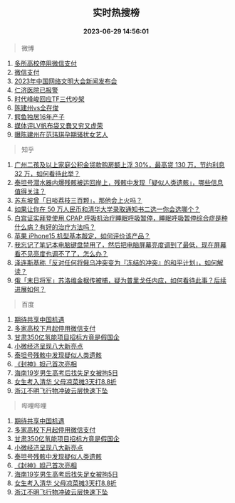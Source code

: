 <div align="center"><h2>实时热搜榜</h2><h4>2023-06-29 14:56:01</h4></div>

> 微博  

1. [多所高校停用微信支付](https://s.weibo.com/weibo?q=%23%E5%A4%9A%E6%89%80%E9%AB%98%E6%A0%A1%E5%81%9C%E7%94%A8%E5%BE%AE%E4%BF%A1%E6%94%AF%E4%BB%98%23&t=31&band_rank=1&Refer=top)<br />
2. [微信支付](https://s.weibo.com/weibo?q=%E5%BE%AE%E4%BF%A1%E6%94%AF%E4%BB%98&t=31&band_rank=2&Refer=top)<br />
3. [2023年中国网络文明大会新闻发布会](https://s.weibo.com/weibo?q=%232023%E5%B9%B4%E4%B8%AD%E5%9B%BD%E7%BD%91%E7%BB%9C%E6%96%87%E6%98%8E%E5%A4%A7%E4%BC%9A%E6%96%B0%E9%97%BB%E5%8F%91%E5%B8%83%E4%BC%9A%23&t=31&band_rank=3&Refer=top)<br />
4. [仁济医院已报警](https://s.weibo.com/weibo?q=%23%E4%BB%81%E6%B5%8E%E5%8C%BB%E9%99%A2%E5%B7%B2%E6%8A%A5%E8%AD%A6%23&t=31&band_rank=4&Refer=top)<br />
5. [时代峰峻回应TF三代吵架](https://s.weibo.com/weibo?q=%23%E6%97%B6%E4%BB%A3%E5%B3%B0%E5%B3%BB%E5%9B%9E%E5%BA%94TF%E4%B8%89%E4%BB%A3%E5%90%B5%E6%9E%B6%23&t=31&band_rank=5&Refer=top)<br />
6. [陈建州vs全在俊](https://s.weibo.com/weibo?q=%23%E9%99%88%E5%BB%BA%E5%B7%9Evs%E5%85%A8%E5%9C%A8%E4%BF%8A%23&t=31&band_rank=6&Refer=top)<br />
7. [鳄鱼独居16年产子](https://s.weibo.com/weibo?q=%E9%B3%84%E9%B1%BC%E7%8B%AC%E5%B1%8516%E5%B9%B4%E4%BA%A7%E5%AD%90&t=31&band_rank=7&Refer=top)<br />
8. [媒体评LV帆布袋又蠢又穷又虚荣](https://s.weibo.com/weibo?q=%23%E5%AA%92%E4%BD%93%E8%AF%84LV%E5%B8%86%E5%B8%83%E8%A2%8B%E5%8F%88%E8%A0%A2%E5%8F%88%E7%A9%B7%E5%8F%88%E8%99%9A%E8%8D%A3%23&t=31&band_rank=8&Refer=top)<br />
9. [曝陈建州在范玮琪孕期骚扰女艺人](https://s.weibo.com/weibo?q=%23%E6%9B%9D%E9%99%88%E5%BB%BA%E5%B7%9E%E5%9C%A8%E8%8C%83%E7%8E%AE%E7%90%AA%E5%AD%95%E6%9C%9F%E9%AA%9A%E6%89%B0%E5%A5%B3%E8%89%BA%E4%BA%BA%23&t=31&band_rank=9&Refer=top)<br />

> 知乎  

1. [广州二孩及以上家庭公积金贷款购房额上浮 30%，最高贷 130 万，节约利息 32 万，如何看待此举？](https://www.zhihu.com/question/609178796)<br />
2. [泰坦号潜水器内爆残骸被运回岸上，残骸中发现「疑似人类遗骸」，哪些信息值得关注？](https://www.zhihu.com/question/609334039)<br />
3. [苏东坡曾「日啖荔枝三百颗」，那他会上火吗？](https://www.zhihu.com/question/598568202)<br />
4. [如果让你在 50 万人民币和清华大学录取通知书二选一你会选哪个？](https://www.zhihu.com/question/607748095)<br />
5. [白宫证实拜登使用 CPAP 呼吸机治疗睡眠呼吸暂停，睡眠呼吸暂停综合症是种什么病？有好的治疗方法吗？](https://www.zhihu.com/question/609350758)<br />
6. [苹果 iPhone15 机型基本敲定，如何评价该产品？](https://www.zhihu.com/question/601025532)<br />
7. [我忘记了笔记本电脑键盘禁用了，然后把电脑屏幕亮度调到了最低，现在屏幕看不见亮度也调不了了，怎么办？](https://www.zhihu.com/question/608618980)<br />
8. [泽连斯基称「反对任何将俄乌冲突变为『冻结的冲突』的和平计划」，如何解读？](https://www.zhihu.com/question/609341151)<br />
9. [俄「末日将军」苏洛维金据传被捕，疑为普里戈任内应，如何看待此事？后续进展如何？](https://www.zhihu.com/question/609355915)<br />

> 百度  

1. [期待共享中国机遇](https://www.baidu.com/s?wd=%E6%9C%9F%E5%BE%85%E5%85%B1%E4%BA%AB%E4%B8%AD%E5%9B%BD%E6%9C%BA%E9%81%87&sa=fyb_news&rsv_dl=fyb_news)<br />
2. [多家高校下月起停用微信支付](https://www.baidu.com/s?wd=%E5%A4%9A%E5%AE%B6%E9%AB%98%E6%A0%A1%E4%B8%8B%E6%9C%88%E8%B5%B7%E5%81%9C%E7%94%A8%E5%BE%AE%E4%BF%A1%E6%94%AF%E4%BB%98&sa=fyb_news&rsv_dl=fyb_news)<br />
3. [甘肃350亿氢能项目招标方竟是假国企](https://www.baidu.com/s?wd=%E7%94%98%E8%82%83350%E4%BA%BF%E6%B0%A2%E8%83%BD%E9%A1%B9%E7%9B%AE%E6%8B%9B%E6%A0%87%E6%96%B9%E7%AB%9F%E6%98%AF%E5%81%87%E5%9B%BD%E4%BC%81&sa=fyb_news&rsv_dl=fyb_news)<br />
4. [小微经济呈现八大新亮点](https://www.baidu.com/s?wd=%E5%B0%8F%E5%BE%AE%E7%BB%8F%E6%B5%8E%E5%91%88%E7%8E%B0%E5%85%AB%E5%A4%A7%E6%96%B0%E4%BA%AE%E7%82%B9&sa=fyb_news&rsv_dl=fyb_news)<br />
5. [泰坦号残骸中发现疑似人类遗骸](https://www.baidu.com/s?wd=%E6%B3%B0%E5%9D%A6%E5%8F%B7%E6%AE%8B%E9%AA%B8%E4%B8%AD%E5%8F%91%E7%8E%B0%E7%96%91%E4%BC%BC%E4%BA%BA%E7%B1%BB%E9%81%97%E9%AA%B8&sa=fyb_news&rsv_dl=fyb_news)<br />
6. [《封神》妲己首次亮相](https://www.baidu.com/s?wd=%E3%80%8A%E5%B0%81%E7%A5%9E%E3%80%8B%E5%A6%B2%E5%B7%B1%E9%A6%96%E6%AC%A1%E4%BA%AE%E7%9B%B8&sa=fyb_news&rsv_dl=fyb_news)<br />
7. [海南19岁男生高考后找失足女被拘5日](https://www.baidu.com/s?wd=%E6%B5%B7%E5%8D%9719%E5%B2%81%E7%94%B7%E7%94%9F%E9%AB%98%E8%80%83%E5%90%8E%E6%89%BE%E5%A4%B1%E8%B6%B3%E5%A5%B3%E8%A2%AB%E6%8B%985%E6%97%A5&sa=fyb_news&rsv_dl=fyb_news)<br />
8. [女生考入清华 父母凉菜摊3天打8.8折](https://www.baidu.com/s?wd=%E5%A5%B3%E7%94%9F%E8%80%83%E5%85%A5%E6%B8%85%E5%8D%8E+%E7%88%B6%E6%AF%8D%E5%87%89%E8%8F%9C%E6%91%8A3%E5%A4%A9%E6%89%938.8%E6%8A%98&sa=fyb_news&rsv_dl=fyb_news)<br />
9. [浙江不明飞行物冲破云层快速下坠](https://www.baidu.com/s?wd=%E6%B5%99%E6%B1%9F%E4%B8%8D%E6%98%8E%E9%A3%9E%E8%A1%8C%E7%89%A9%E5%86%B2%E7%A0%B4%E4%BA%91%E5%B1%82%E5%BF%AB%E9%80%9F%E4%B8%8B%E5%9D%A0&sa=fyb_news&rsv_dl=fyb_news)<br />

> 哔哩哔哩  

1. [期待共享中国机遇](https://www.baidu.com/s?wd=%E6%9C%9F%E5%BE%85%E5%85%B1%E4%BA%AB%E4%B8%AD%E5%9B%BD%E6%9C%BA%E9%81%87&sa=fyb_news&rsv_dl=fyb_news)<br />
2. [多家高校下月起停用微信支付](https://www.baidu.com/s?wd=%E5%A4%9A%E5%AE%B6%E9%AB%98%E6%A0%A1%E4%B8%8B%E6%9C%88%E8%B5%B7%E5%81%9C%E7%94%A8%E5%BE%AE%E4%BF%A1%E6%94%AF%E4%BB%98&sa=fyb_news&rsv_dl=fyb_news)<br />
3. [甘肃350亿氢能项目招标方竟是假国企](https://www.baidu.com/s?wd=%E7%94%98%E8%82%83350%E4%BA%BF%E6%B0%A2%E8%83%BD%E9%A1%B9%E7%9B%AE%E6%8B%9B%E6%A0%87%E6%96%B9%E7%AB%9F%E6%98%AF%E5%81%87%E5%9B%BD%E4%BC%81&sa=fyb_news&rsv_dl=fyb_news)<br />
4. [小微经济呈现八大新亮点](https://www.baidu.com/s?wd=%E5%B0%8F%E5%BE%AE%E7%BB%8F%E6%B5%8E%E5%91%88%E7%8E%B0%E5%85%AB%E5%A4%A7%E6%96%B0%E4%BA%AE%E7%82%B9&sa=fyb_news&rsv_dl=fyb_news)<br />
5. [泰坦号残骸中发现疑似人类遗骸](https://www.baidu.com/s?wd=%E6%B3%B0%E5%9D%A6%E5%8F%B7%E6%AE%8B%E9%AA%B8%E4%B8%AD%E5%8F%91%E7%8E%B0%E7%96%91%E4%BC%BC%E4%BA%BA%E7%B1%BB%E9%81%97%E9%AA%B8&sa=fyb_news&rsv_dl=fyb_news)<br />
6. [《封神》妲己首次亮相](https://www.baidu.com/s?wd=%E3%80%8A%E5%B0%81%E7%A5%9E%E3%80%8B%E5%A6%B2%E5%B7%B1%E9%A6%96%E6%AC%A1%E4%BA%AE%E7%9B%B8&sa=fyb_news&rsv_dl=fyb_news)<br />
7. [海南19岁男生高考后找失足女被拘5日](https://www.baidu.com/s?wd=%E6%B5%B7%E5%8D%9719%E5%B2%81%E7%94%B7%E7%94%9F%E9%AB%98%E8%80%83%E5%90%8E%E6%89%BE%E5%A4%B1%E8%B6%B3%E5%A5%B3%E8%A2%AB%E6%8B%985%E6%97%A5&sa=fyb_news&rsv_dl=fyb_news)<br />
8. [女生考入清华 父母凉菜摊3天打8.8折](https://www.baidu.com/s?wd=%E5%A5%B3%E7%94%9F%E8%80%83%E5%85%A5%E6%B8%85%E5%8D%8E+%E7%88%B6%E6%AF%8D%E5%87%89%E8%8F%9C%E6%91%8A3%E5%A4%A9%E6%89%938.8%E6%8A%98&sa=fyb_news&rsv_dl=fyb_news)<br />
9. [浙江不明飞行物冲破云层快速下坠](https://www.baidu.com/s?wd=%E6%B5%99%E6%B1%9F%E4%B8%8D%E6%98%8E%E9%A3%9E%E8%A1%8C%E7%89%A9%E5%86%B2%E7%A0%B4%E4%BA%91%E5%B1%82%E5%BF%AB%E9%80%9F%E4%B8%8B%E5%9D%A0&sa=fyb_news&rsv_dl=fyb_news)<br />
